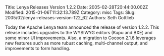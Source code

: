 Title: Lenya Releases Version 1.2.2
Date: 2005-02-28T20:44:00.002Z
Modified: 2015-01-06T11:32:13.789Z
Category: misc
Tags: 
Slug: 2005/02/lenya-releases-version-122_62
Authors: Seth Gottlieb

Today the Apache Lenya team announced the release of version 1.2.2.  This release includes upgrades to the WYSIWYG editors (Kupu and BXE) and some minor UI improvements.  Also, a migration to Cocoon 2.1.6 leverages new features such as more rubust caching, multi-channel output, and improvements to form handling.
